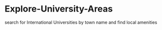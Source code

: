 # Explore-University-Areas
search for International Universities by town name and find local amenities
